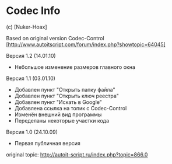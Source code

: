 # Codec Info
(c) [Nuker-Hoax]
	
Based on original version Codec-Control [http://www.autoitscript.com/forum/index.php?showtopic=64045]

Версия 1.2 (14.01.10)
 * Небольшое изменение размеров главного окна
 
Версия 1.1 (03.01.10)
 * Добавлен пункт "Открыть папку файла"
 * Добавлен пункт "Открыть ключ реестра"
 * Добавлен пункт "Искать в Google"
 * Добавлена ссылка на топик с Codec-Control
 * Изменён внешний вид программы
 * Переделаны некоторые участки кода
 
Версия 1.0 (24.10.09)
 * Первая публичная версия

original topic:
http://autoit-script.ru/index.php?topic=866.0
